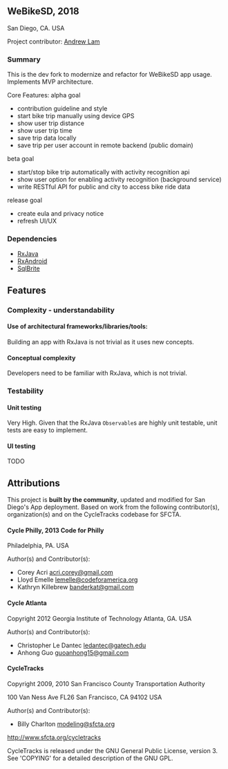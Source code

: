 ## WeBikeSD, 2018 ##
San Diego, CA. USA

Project contributor: [Andrew Lam](https://github.com/andrewclam1991)

### Summary

This is the dev fork to modernize and refactor for WeBikeSD app usage.
Implements MVP architecture. 

Core Features: 
alpha goal
- contribution guideline and style
- start bike trip manually using device GPS
- show user trip distance 
- show user trip time
- save trip data locally 
- save trip per user account in remote backend (public domain)

beta goal
- start/stop bike trip automatically with activity recognition api
- show user option for enabling activity recognition (background service)
- write RESTful API for public and city to access bike ride data

release goal
- create eula and privacy notice
- refresh UI/UX

### Dependencies

* [RxJava](https://github.com/ReactiveX/RxJava)
* [RxAndroid](https://github.com/ReactiveX/RxAndroid)
* [SqlBrite](https://github.com/square/sqlbrite)

## Features

### Complexity - understandability

#### Use of architectural frameworks/libraries/tools:

Building an app with RxJava is not trivial as it uses new concepts.

#### Conceptual complexity

Developers need to be familiar with RxJava, which is not trivial.

### Testability

#### Unit testing

Very High. Given that the RxJava ``Observable``s are highly unit testable, unit tests are easy to 
implement.

#### UI testing

TODO

## Attributions
This project is **built by the community**, updated and modified for San Diego's App deployment. 
Based on work from the following contributor(s), organization(s) and on the CycleTracks codebase 
for SFCTA.

#### Cycle Philly, 2013 Code for Philly #### 
Philadelphia, PA. USA

Author(s) and Contributor(s): 
 * Corey Acri <acri.corey@gmail.com>
 * Lloyd Emelle <lemelle@codeforamerica.org>
 * Kathryn Killebrew <banderkat@gmail.com>

#### Cycle Atlanta ####
Copyright 2012 Georgia Institute of Technology
Atlanta, GA. USA

Author(s) and Contributor(s): 
* Christopher Le Dantec <ledantec@gatech.edu>
* Anhong Guo <guoanhong15@gmail.com>

#### CycleTracks ####
Copyright 2009, 2010 San Francisco County Transportation Authority

100 Van Ness Ave FL26
San Francisco, CA 94102 USA

Author(s) and Contributor(s): 
* Billy Charlton <modeling@sfcta.org>

http://www.sfcta.org/cycletracks

CycleTracks is released under the GNU General Public License, version 3.
See 'COPYING' for a detailed description of the GNU GPL.


